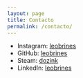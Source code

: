 ```yaml
---
layout: page
title: Contacto
permalink: /contacto/
---
```


- Instagram: [leobrines](https://instagram.com/leobrines)
- GitHub: [leobrines](https://github.com/leobrines)
- Steam: [dozink](https://steamcommunity.com/id/leobrines)
- LinkedIn: [leobrines](https://www.linkedin.com/in/leobrines/)
